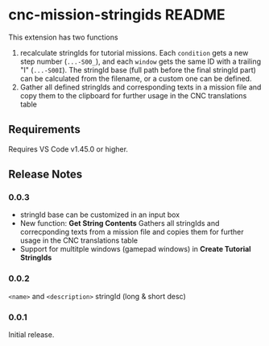 # cnc-mission-stringids README

This extension has two functions

1. recalculate stringIds for tutorial missions. Each `condition` gets a new step number (`...-S00_`), and each `window` gets the same ID with a trailing "I" (`...-S00I`). The stringId base (full path before the final stringId part) can be calculated from the filename, or a custom one can be defined.
2. Gather all defined stringIds and corresponding texts in a mission file and copy them to the clipboard for further usage in the CNC translations table


## Requirements

Requires VS Code v1.45.0 or higher.

## Release Notes

### 0.0.3

* stringId base can be customized in an input box
* New function: **Get String Contents**
  Gathers all stringIds and correcponding texts from a mission file and copies them for further usage in the CNC translations table
* Support for multitple windows (gamepad windows) in **Create Tutorial StringIds**

### 0.0.2

`<name>` and `<description>` stringId (long & short desc)

### 0.0.1

Initial release.
